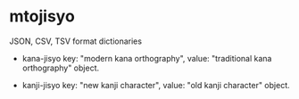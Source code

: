 mtojisyo
========

JSON, CSV, TSV format dictionaries

- kana-jisyo
key: "modern kana orthography", value: "traditional kana orthography" object.

- kanji-jisyo
key: "new kanji character", value: "old kanji character" object.
